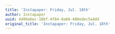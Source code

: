 ```yaml
---
title: 'Instapaper: Friday, Jul. 18th'
author: Instapaper
uuid: 4499a6ec-18bf-4f84-8a68-488edec5a4dd
original_title: 'Instapaper: Friday, Jul. 18th'
---
```


